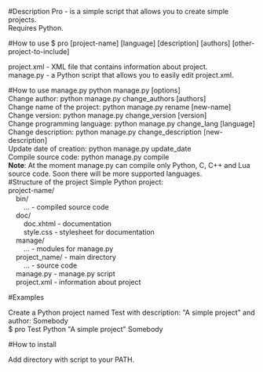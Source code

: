 #Description
Pro - is a simple script that allows
you to create simple projects.<br>
Requires Python. 

#How to use
$ pro [project-name] [language] [description] [authors] [other-project-to-include]

project.xml - XML file that
contains information about project.<br>
manage.py - a Python script that
allows you to easily edit
project.xml.

#How to use manage.py
python manage.py [options]
<br>
Change author: python manage.py change_authors [authors]<br>
Change name of the project: python manage.py rename [new-name]<br>
Change version: python manage.py change_version [version]<br>
Change programming language: python manage.py change_lang [language]<br>
Change description: python manage.py change_description [new-description]<br>
Update date of creation: python manage.py update_date<br>
Compile source code: python manage.py compile<br>
__Note__: At the moment manage.py can compile only Python, C, C++ and Lua source code. Soon there will be more supported languages.<br>
#Structure of the project
Simple Python project: <br>
project-name/<br>
&nbsp;&nbsp;&nbsp;&nbsp;bin/<br>
&nbsp;&nbsp;&nbsp;&nbsp;&nbsp;&nbsp;&nbsp;&nbsp;... -  compiled source code<br>
&nbsp;&nbsp;&nbsp;&nbsp;doc/<br>
&nbsp;&nbsp;&nbsp;&nbsp;&nbsp;&nbsp;&nbsp;&nbsp;doc.xhtml  -  documentation<br>
&nbsp;&nbsp;&nbsp;&nbsp;&nbsp;&nbsp;&nbsp;&nbsp;style.css  - stylesheet for documentation<br>
&nbsp;&nbsp;&nbsp;&nbsp;manage/<br>
&nbsp;&nbsp;&nbsp;&nbsp;&nbsp;&nbsp;&nbsp;&nbsp;...  -  modules for manage.py<br>
&nbsp;&nbsp;&nbsp;&nbsp;project_name/  -  main directory<br>
&nbsp;&nbsp;&nbsp;&nbsp;&nbsp;&nbsp;&nbsp;&nbsp;...  -  source code<br>
&nbsp;&nbsp;&nbsp;&nbsp;manage.py  -  manage.py script<br>
&nbsp;&nbsp;&nbsp;&nbsp;project.xml  -  information about project<br>

#Examples

Create a Python project named Test with description: "A simple project" and author: Somebody<br>
$ pro Test Python "A simple project" Somebody

#How to install

Add directory with script to your PATH.<br>
